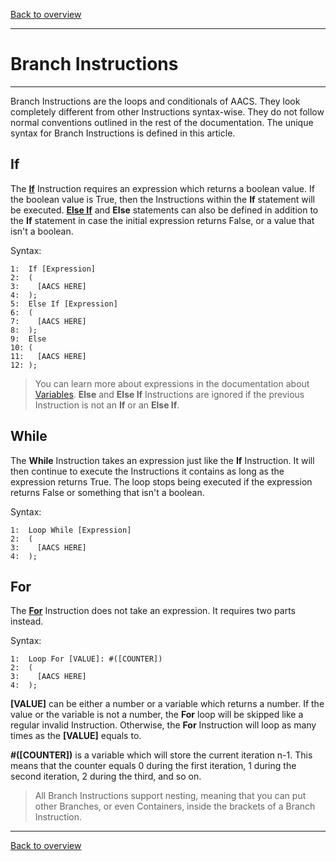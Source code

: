 [Back to overview](index.md)

---
# Branch Instructions

---

Branch Instructions are the loops and conditionals of AACS. They look completely different from other Instructions syntax-wise. They do not follow normal conventions outlined in the rest of the documentation. The unique syntax for Branch Instructions is defined in this article.

## If

The [**If**](https://en.wikipedia.org/w/index.php?title=Conditional_%28computer_programming%29&oldid=1094408063#If%E2%80%93then%28%E2%80%93else%29) Instruction requires an expression which returns a boolean value. If the boolean value is True, then the Instructions within the **If** statement will be executed. [**Else If**](https://en.wikipedia.org/w/index.php?title=Conditional_%28computer_programming%29&oldid=1094408063#Else_if) and **Else** statements can also be defined in addition to the **If** statement in case the initial expression returns False, or a value that isn't a boolean.

Syntax:
```
1:  If [Expression]
2:  (
3:    [AACS HERE]
4:  );
5:  Else If [Expression]
6:  (
7:    [AACS HERE]
8:  );
9:  Else
10: (
11:   [AACS HERE]
12: );
```
>You can learn more about expressions in the documentation about [Variables](Variables.md). **Else** and **Else If** Instructions are ignored if the previous Instruction is not an **If** or an **Else If**.

## While

The **While** Instruction takes an expression just like the **If** Instruction. It will then continue to execute the Instructions it contains as long as the expression returns True. The loop stops being executed if the expression returns False or something that isn't a boolean.

Syntax:
```
1:  Loop While [Expression]
2:  (
3:    [AACS HERE]
4:  );
```

## For

The [**For**](https://en.wikipedia.org/w/index.php?title=For_loop&oldid=1085375461) Instruction does not take an expression. It requires two parts instead.

Syntax:
```
1:  Loop For [VALUE]: #([COUNTER])
2:  (
3:    [AACS HERE]
4:  );
```
**[VALUE]** can be either a number or a variable which returns a number. If the value or the variable is not a number, the **For** loop will be skipped like a regular invalid Instruction. Otherwise, the **For** Instruction will loop as many times as the **[VALUE]** equals to.

**#([COUNTER])** is a variable which will store the current iteration n-1. This means that the counter equals 0 during the first iteration, 1 during the second iteration, 2 during the third, and so on.

> All Branch Instructions support nesting, meaning that you can put other Branches, or even Containers, inside the brackets of a Branch Instruction.

---
[Back to overview](index.md)
